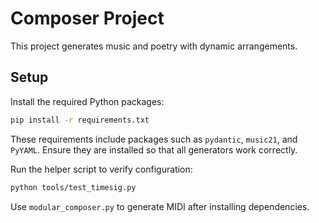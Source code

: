 # Composer Project

This project generates music and poetry with dynamic arrangements.

## Setup

Install the required Python packages:

```bash
pip install -r requirements.txt
```
These requirements include packages such as `pydantic`, `music21`, and `PyYAML`. Ensure they are installed so that all generators work correctly.

Run the helper script to verify configuration:

```bash
python tools/test_timesig.py
```

Use `modular_composer.py` to generate MIDI after installing dependencies.
